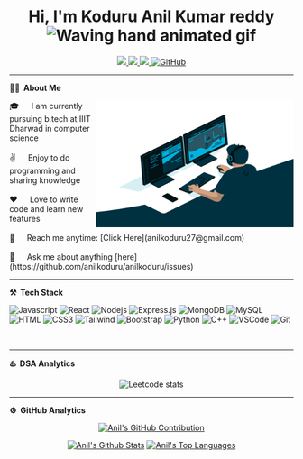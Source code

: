 <p align="center"> 
         <h1 align="center"> Hi, I'm Koduru Anil Kumar reddy <img src="https://raw.githubusercontent.com/nixin72/nixin72/master/wave.gif" alt="Waving hand animated gif" height="45" width="45" /></h1>
</p>
<p align="center">
<a href="https://www.linkedin.com/in/anil-koduru-17aa13214/"><img src="https://img.shields.io/badge/LinkedIn-0077B5?style=for-the-badge&logo=linkedin&logoColor=white"/> </a>
<a href="https://leetcode.com/Anil127/"><img src="https://img.shields.io/badge/-LeetCode-FFA116?style=for-the-badge&logo=LeetCode&logoColor=black"/> </a>
<a href="mailto:anilkoduru27@gmail.com"><img src="https://img.shields.io/badge/Gmail-D14836?style=for-the-badge&logo=gmail&logoColor=white"/> </a>
<a href="https://drive.google.com/file/d/1pSEsqmre-5SbxXvsC7qT8g_1-3-Z-9os/view?usp=sharing"><img src="https://img.shields.io/badge/Resume-brightgreen?style=for-the-badge" alt="GitHub"> </a>
</p>

<!-- About Section -->
***
**👨‍💻 &nbsp;About Me**
<p>
<img align="right" width="350" height="225" src="/assests/coding.gif" alt="Coding gif" />
 🎓 &emsp; I am currently pursuing b.tech at IIIT Dharwad in computer science<br/><br/>
 ✌️ &emsp; Enjoy to do programming and sharing knowledge <br/><br/>
 ❤️ &emsp; Love to write code and learn new features<br/><br/>
 📧 &emsp; Reach me anytime: [Click Here](anilkoduru27@gmail.com)<br/><br/>
 💬 &emsp; Ask me about anything [here](https://github.com/anilkoduru/anilkoduru/issues)
</p>

***
**⚒️ &nbsp;Tech Stack**

![Javascript](https://img.shields.io/badge/Javascript-F0DB4F?style=for-the-badge&labelColor=black&logo=javascript&logoColor=F0DB4F)
![React](https://img.shields.io/badge/-React-61DBFB?style=for-the-badge&labelColor=black&logo=react&logoColor=61DBFB)
![Nodejs](https://img.shields.io/badge/Nodejs-3C873A?style=for-the-badge&labelColor=black&logo=node.js&logoColor=3C873A)
![Express.js](https://img.shields.io/badge/Express.js-000000?style=for-the-badge&logo=express&logoColor=white)
![MongoDB](https://img.shields.io/badge/MongoDB-4EA94B?style=for-the-badge&logo=mongodb&logoColor=white)
![MySQL](https://img.shields.io/badge/mysql-%2300f.svg?style=for-the-badge&logo=mysql&logoColor=white)
![HTML](https://img.shields.io/badge/HTML5-E34F26?style=for-the-badge&logo=html5&logoColor=white)
![CSS3](https://img.shields.io/badge/CSS3-1572B6?style=for-the-badge&logo=css3&logoColor=white)
![Tailwind](https://img.shields.io/badge/Tailwind_CSS-092749?style=for-the-badge&logo=tailwindcss&logoColor=06B6D4&labelColor=000000)
![Bootstrap](https://img.shields.io/badge/Bootstrap-563D7C?style=for-the-badge&logo=bootstrap&logoColor=white)
![Python](https://img.shields.io/badge/python-3670A0?style=for-the-badge&logo=python&logoColor=ffdd54)
![C++](https://img.shields.io/badge/c++-%2300599C.svg?style=for-the-badge&logo=c%2B%2B&logoColor=white)
![VSCode](https://img.shields.io/badge/Visual_Studio-0078d7?style=for-the-badge&logo=visual%20studio&logoColor=white)
![Git](https://img.shields.io/badge/Git-F05032?style=for-the-badge&logo=git&logoColor=white)

<br/>

***
**♨️ &nbsp;DSA Analytics**

<p align="center"> <img src="https://leetcard.jacoblin.cool/Anil127?site=us?theme=dark&font=Noto%20Sans&ext=contest" 
         alt="Leetcode stats" height="350"/></p>

***
**⚙️ &nbsp;GitHub Analytics**
 
<p align="center">
  <a href="https://github.com/anilkoduru">
    <img src="https://github-profile-summary-cards.vercel.app/api/cards/profile-details?username=anilkoduru&theme=react" height="160px" alt="Anil's GitHub Contribution"/>
  </a>
</p>

<p align="center">
<a> 
    <a href="https://github.com/anilkoduru"><img alt="Anil's Github Stats" src="https://denvercoder1-github-readme-stats.vercel.app/api?username=anilkoduru&show_icons=true&count_private=true&theme=react&border_color=ffffff&bg_color=0D1117" height="160px" width="49.5%"/></a>
  <a href="https://github.com/anilkoduru"><img alt="Anil's Top Languages" src="https://denvercoder1-github-readme-stats.vercel.app/api/top-langs/?username=anilkoduru&langs_count=8&layout=compact&theme=react&border_color=ffffff&bg_color=0D1117" height="160px" width="49.5%"/></a>
  <br/>
</a>
</p>

<!--
**anilkoduru/anilkoduru** is a ✨ _special_ ✨ repository because its `README.md` (this file) appears on your GitHub profile.

Here are some ideas to get you started:

- 🔭 I’m currently working on ...
- 🌱 I’m currently learning ...
- 👯 I’m looking to collaborate on ...
- 🤔 I’m looking for help with ...
- 💬 Ask me about ...
- 📫 How to reach me: ...
- 😄 Pronouns: ...
- ⚡ Fun fact: ...
-->
